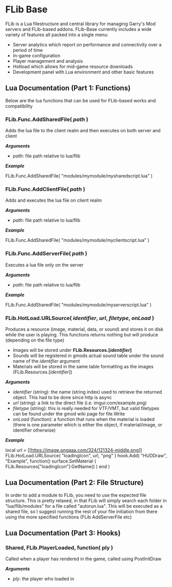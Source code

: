 # FLib Base

FLib is a Lua filestructure and central library for managing Garry's Mod servers and FLib-based addons. FLib-Base currently includes a wide variety of features all packed into a single menu:
- Server analytics which report on performance and connectivity over a period of time
- In-game configuration
- Player management and analysis
- Hotload which allows for mid-game resource downloads
- Development panel with Lua environment and other basic features

## Lua Documentation (Part 1: Functions)

Below are the lua functions that can be used for FLib-based works and compatibility

### **FLib.Func.AddSharedFile(** _path_ **)**

Adds the lua file to the client realm and then executes on both server and client

_**Arguments**_
- _path_: file path relative to lua/flib

_**Example**_

FLib.Func.AddSharedFile( "modules/mymodule/mysharedscript.lua" )



### **FLib.Func.AddClientFile(** _path_ **)**

Adds and executes the lua file on client realm

_**Arguments**_
- _path_: file path relative to lua/flib

_**Example**_

FLib.Func.AddSharedFile( "modules/mymodule/myclientscript.lua" )



### **FLib.Func.AddServerFile(** _path_ **)**

Executes a lua file only on the server

_**Arguments**_
- _path_: file path relative to lua/flib

_**Example**_

FLib.Func.AddSharedFile( "modules/mymodule/myserverscript.lua" )



### **FLib.HotLoad.URLSource(**  _identifier_,  _url_, _filetype_, _onLoad_ **)**

Produces a resource (image, material, data, or sound) and stores it on disk while the user is playing. This functions returns nothing but will produce (depending on the file type)
- Images will be stored under **FLib.Resources.[_identifier_]**
- Sounds will be registered in gmods actual sound table under the sound name of the _identifier_ argument
- Materials will be stored in the same table formatting as the images (FLib.Resources.[_identifier_])

_**Arguments**_
- _identifier_ (string): the name (string index) used to retrieve the returned object. This had to be done since http is async
- _url_ (string): a link to the direct file (i.e. imgur.com/example.png)
- _filetype_ (string): this is really needed for VTF/VMT, but valid filetypes can be found under the gmod wiki page for file.Write
- _onLoad_ (function): a function that runs when the material is loaded (there is one parameter which is either the object, if material/image, or identifier otherwise)

_**Example**_

local url = [[https://image.pngaaa.com/324/121324-middle.png]]
FLib.HotLoad.URLSource( "loadingIcon", url, "png" )
hook.Add( "HUDDraw", "Example", function()
    surface.SetMaterial ( FLib.Resources["loadingIcon"]:GetName() )
end )



## Lua Documentation (Part 2: File Structure)

In order to add a module to FLib, you need to use the expected file structure. This is pretty relaxed, in that FLib will simply search each folder in "lua/flib/modules" for a file called "autorun.lua". This will be executed as a shared file, so I suggest running the rest of your file initiation from there using the more specified functions (FLib AddServerFile etc)

## Lua Documentation (Part 3: Hooks)

### **Shared, FLib.PlayerLoaded, function( ply )**

Called when a player has rendered in the game, called using PostInitDraw

_**Arguments**_
- _ply_: the player who loaded in